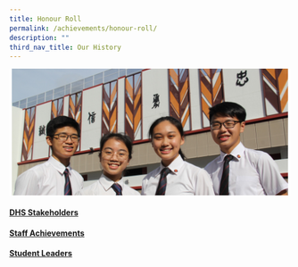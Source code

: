 ```yaml
---
title: Honour Roll
permalink: /achievements/honour-roll/
description: ""
third_nav_title: Our History
---
```

![](/images/Homepage/Achievements_1.jpg)
	
#### **[DHS Stakeholders](/files/DHS_STAKEHOLDERS_2022_13102022.pdf)**
	
#### **[Staff Achievements](/files/STAFF-ACHIEVEMENTS_UPDATED_12102022.pdf)**	
	
#### **[Student Leaders](/files/STUDENT-LEADERS-AND-AWARDS_2022_111022.pdf)**